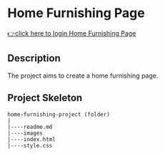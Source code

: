 <h1>Home Furnishing Page</h1>

[👉click here to login Home Furnishing Page](https://ilkerkr.github.io/Home-Furnishing/)

<h2> Description</h2>
<p>The project aims to create a home furnishing page.</p>

<h2>Project Skeleton</h2>

```
home-furnishing-project (folder)
|
|----readme.md                  
|----images               
|----index.html  
|----style.css
```
